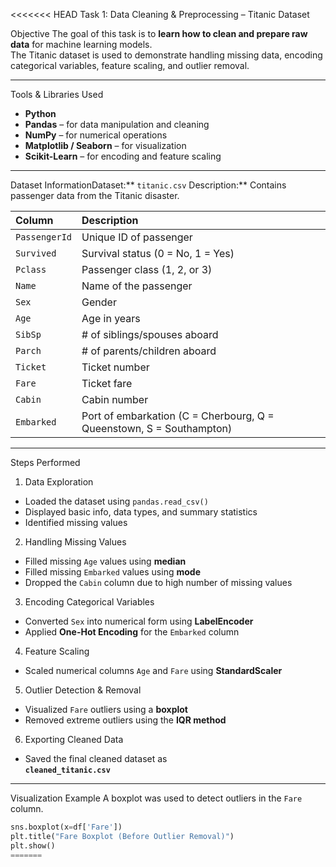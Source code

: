 <<<<<<< HEAD
Task 1: Data Cleaning & Preprocessing – Titanic Dataset

Objective
The goal of this task is to **learn how to clean and prepare raw data** for machine learning models.  
The Titanic dataset is used to demonstrate handling missing data, encoding categorical variables, feature scaling, and outlier removal.

---

Tools & Libraries Used
- **Python**
- **Pandas** – for data manipulation and cleaning  
- **NumPy** – for numerical operations  
- **Matplotlib / Seaborn** – for visualization  
- **Scikit-Learn** – for encoding and feature scaling  

---

Dataset InformationDataset:** `titanic.csv`  Description:** Contains passenger data from the Titanic disaster.

| Column | Description |
|:-------|:-------------|
| `PassengerId` | Unique ID of passenger |
| `Survived` | Survival status (0 = No, 1 = Yes) |
| `Pclass` | Passenger class (1, 2, or 3) |
| `Name` | Name of the passenger |
| `Sex` | Gender |
| `Age` | Age in years |
| `SibSp` | # of siblings/spouses aboard |
| `Parch` | # of parents/children aboard |
| `Ticket` | Ticket number |
| `Fare` | Ticket fare |
| `Cabin` | Cabin number |
| `Embarked` | Port of embarkation (C = Cherbourg, Q = Queenstown, S = Southampton) |

---

Steps Performed

1. Data Exploration
- Loaded the dataset using `pandas.read_csv()`
- Displayed basic info, data types, and summary statistics
- Identified missing values
2. Handling Missing Values
- Filled missing `Age` values using **median**
- Filled missing `Embarked` values using **mode**
- Dropped the `Cabin` column due to high number of missing values

3. Encoding Categorical Variables
- Converted `Sex` into numerical form using **LabelEncoder**
- Applied **One-Hot Encoding** for the `Embarked` column

4. Feature Scaling
- Scaled numerical columns `Age` and `Fare` using **StandardScaler**

5. Outlier Detection & Removal
- Visualized `Fare` outliers using a **boxplot**
- Removed extreme outliers using the **IQR method**

6. Exporting Cleaned Data
- Saved the final cleaned dataset as  
  **`cleaned_titanic.csv`**

---

Visualization Example
A boxplot was used to detect outliers in the `Fare` column.

```python
sns.boxplot(x=df['Fare'])
plt.title("Fare Boxplot (Before Outlier Removal)")
plt.show()
=======

